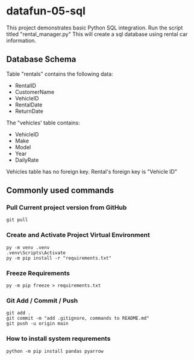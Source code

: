 # datafun-05-sql

This project demonstrates basic Python SQL integration.  Run the script titled "rental_manager.py"  This will create a sql database using rental car information.

## Database Schema

Table "rentals" contains the following data:

- RentalID
- CustomerName
- VehicleID
- RentalDate
- ReturnDate

The "vehicles' table contains:

- VehicleID
- Make
- Model
- Year
- DailyRate

Vehicles table has no foreign key.  Rental's foreign key is "Vehicle ID"

## Commonly used commands

### Pull Current project version from GitHub

```shell
git pull
```

### Create and Activate Project Virtual Environment

```shell
py -m venv .venv
.venv\Scripts\Activate
py -m pip install -r "requirements.txt"
```

### Freeze Requirements

```shell
py -m pip freeze > requirements.txt
```

### Git Add / Commit / Push

```shell
git add .
git commit -m "add .gitignore, commands to README.md"
git push -u origin main
```

### How to install system requrements

```shell
python -m pip install pandas pyarrow 
```
